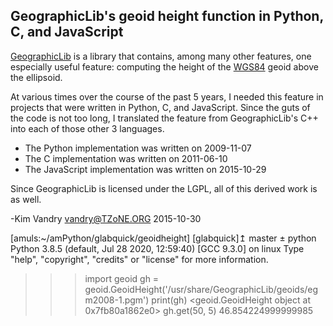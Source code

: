 ## GeographicLib's geoid height function in Python, C, and JavaScript

[GeographicLib][1] is a library that contains, among many other
features, one especially useful feature: computing the height of the
[WGS84][2] geoid above the ellipsoid.

At various times over the course of the past 5 years, I needed this
feature in projects that were written in Python, C, and JavaScript.
Since the guts of the code is not too long, I translated the feature
from GeographicLib's C++ into each of those other 3 languages.

 * The Python implementation was written on 2009-11-07
 * The C implementation was written on 2011-06-10
 * The JavaScript implementation was written on 2015-10-29

Since GeographicLib is licensed under the LGPL, all of this derived
work is as well.

-Kim Vandry <vandry@TZoNE.ORG> 2015-10-30

[1]: http://geographiclib.sourceforge.net/
[2]: https://en.wikipedia.org/wiki/World_Geodetic_System


[amuls:~/amPython/glabquick/geoidheight] [glabquick]↥ master ± python
Python 3.8.5 (default, Jul 28 2020, 12:59:40) 
[GCC 9.3.0] on linux
Type "help", "copyright", "credits" or "license" for more information.
>>> import geoid
>>> gh = geoid.GeoidHeight('/usr/share/GeographicLib/geoids/egm2008-1.pgm')
>>> print(gh)
<geoid.GeoidHeight object at 0x7fb80a1862e0>
>>> gh.get(50, 5)
46.854224999999985

